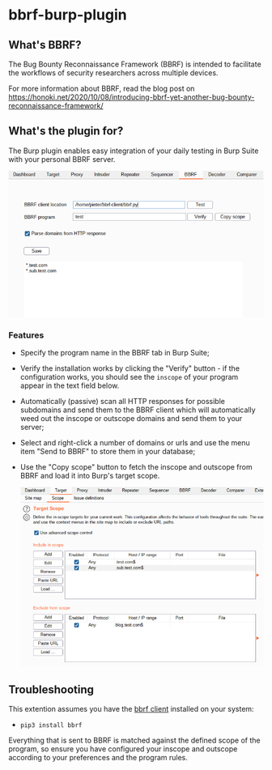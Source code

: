 # bbrf-burp-plugin

## What's BBRF?

The Bug Bounty Reconnaissance Framework (BBRF) is intended to facilitate the workflows of security researchers across multiple devices.
  
For more information about BBRF, read the blog post on https://honoki.net/2020/10/08/introducing-bbrf-yet-another-bug-bounty-reconnaissance-framework/

## What's the plugin for?

The Burp plugin enables easy integration of your daily testing in Burp Suite with your personal BBRF server.

![screenshot1](burp-bbrf-screenshot-1.png)

### Features

* Specify the program name in the BBRF tab in Burp Suite;
* Verify the installation works by clicking the "Verify" button - if the configuration works, you should see the `inscope` of your program appear in the text field below.
* Automatically (passive) scan all HTTP responses for possible subdomains and send them to the BBRF client which will automatically weed out the inscope or outscope domains and send them to your server;
* Select and right-click a number of domains or urls and use the menu item "Send to BBRF" to store them in your database;
* Use the "Copy scope" button to fetch the inscope and outscope from BBRF and load it into Burp's target scope.

    ![screenshot2](burp-bbrf-screenshot-2.png)


## Troubleshooting

This extention assumes you have the [bbrf client](https://github.com/honoki/bbrf-client) installed on your system:

* `pip3 install bbrf`

Everything that is sent to BBRF is matched against the defined scope of the program, so ensure you have configured your inscope and outscope according to your preferences and the program rules.
